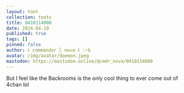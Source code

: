 ```yaml
---
layout: toot
collection: toots
title: 0410114000
date: 2024-04-10
published: true
tags: []
pinned: false
author: ⸸ commander ░ nova ⸸ :~$
avatar: /img/avatar/daemon.jpeg
mastodon: https://mastodon.online/@cmdr_nova/0410114000
---
```


But I feel like the Backrooms is the only cool thing to ever come out of 4chan lol
